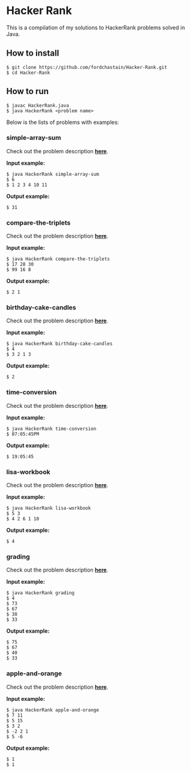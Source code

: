# Hacker Rank

This is a compilation of my solutions to HackerRank problems solved in Java.

## How to install

```
$ git clone https://github.com/fordchastain/Hacker-Rank.git
$ cd Hacker-Rank
```

## How to run

```
$ javac HackerRank.java
$ java HackerRank <problem name>
```

Below is the lists of problems with examples:

### simple-array-sum

Check out the problem description **[here](https://www.hackerrank.com/challenges/simple-array-sum/problem)**.

**Input example:**
```
$ java HackerRank simple-array-sum
$ 6
$ 1 2 3 4 10 11
```

**Output example:**
```
$ 31
```

### compare-the-triplets

Check out the problem description **[here](https://www.hackerrank.com/challenges/compare-the-triplets/problem)**.

**Input example:**
```
$ java HackerRank compare-the-triplets
$ 17 28 30
$ 99 16 8
```

**Output example:**
```
$ 2 1
```

### birthday-cake-candles

Check out the problem description **[here](https://www.hackerrank.com/challenges/birthday-cake-candles/problem)**.

**Input example:**
```
$ java HackerRank birthday-cake-candles
$ 4
$ 3 2 1 3
```

**Output example:**
```
$ 2
```

### time-conversion

Check out the problem description **[here](https://www.hackerrank.com/challenges/time-conversion/problem)**.

**Input example:**
```
$ java HackerRank time-conversion
$ 07:05:45PM
```

**Output example:**
```
$ 19:05:45
```

### lisa-workbook

Check out the problem description **[here](https://www.hackerrank.com/challenges/lisa-workbook/problem)**.

**Input example:**
```
$ java HackerRank lisa-workbook
$ 5 3
$ 4 2 6 1 10
```

**Output example:**
```
$ 4
```

### grading

Check out the problem description **[here](https://www.hackerrank.com/challenges/grading/problem)**.

**Input example:**
```
$ java HackerRank grading
$ 4
$ 73
$ 67
$ 38
$ 33
```

**Output example:**
```
$ 75
$ 67
$ 40
$ 33
```

### apple-and-orange

Check out the problem description **[here](https://www.hackerrank.com/challenges/apple-and-orange/problem)**.

**Input example:**
```
$ java HackerRank apple-and-orange
$ 7 11
$ 5 15
$ 3 2
$ -2 2 1
$ 5 -6
```

**Output example:**
```
$ 1
$ 1
```